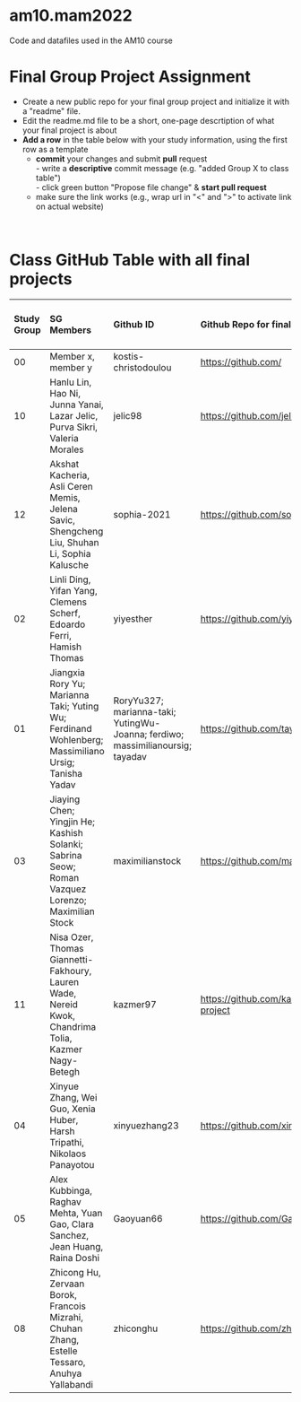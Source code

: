 # am10.mam2022

Code and datafiles used in the AM10 course

# Final Group Project Assignment

- Create a new public repo for your final group project and initialize it with a "readme" file. 
- Edit the readme.md file to be a short, one-page descrtiption of what your final project is about
- **Add a row** in the table below with your study information, using the first row as a template
    - **commit** your changes and submit **pull** request   
            - write a **descriptive** commit message (e.g. "added Group X to class table")  
            - click green button "Propose file change" & **start pull request**
    - make sure the link works (e.g., wrap url in "<" and ">" to activate link on actual website)  
<br>

# Class GitHub Table with all final projects

| Study Group   | SG Members           |Github ID                      |Github Repo for final project        | URL address for final project       |Date Added     |  
|:--------------|:---------------------|:------------------------------------------------------|:-----------------------|:-------------------------------------|:-----------------------| 
| 00     |Member x, member y |kostis-christodoulou |<https://github.com/>|<N/A>     | 2011-11-01 |
| 10     | Hanlu Lin, Hao Ni, Junna Yanai, Lazar Jelic, Purva Sikri, Valeria Morales | jelic98 | https://github.com/jelic98/lbs_am10_group | None | 2011-11-09 |
| 12     |Akshat Kacheria, Asli Ceren Memis, Jelena Savic, Shengcheng Liu, Shuhan Li, Sophia Kalusche |sophia-2021 |<https://github.com/sophia-2021/AM10_StudyGroup12.git>|<N/A>     | 2011-11-09 |
| 02     |Linli Ding, Yifan Yang, Clemens Scherf, Edoardo Ferri, Hamish Thomas |yiyesther |<https://github.com/yiyesther/AM10_Group_2.git>|<N/A>     | 2011-11-09 |
| 01     |Jiangxia Rory Yu; Marianna Taki; Yuting Wu; Ferdinand Wohlenberg; Massimiliano Ursig; Tanisha Yadav |RoryYu327; marianna-taki; YutingWu-Joanna; ferdiwo; massimilianoursig; tayadav |<https://github.com/tayadav/Data_visualization.git>|  <N/A>  | 2011-11-09 |
| 03     |Jiaying Chen; Yingjin He; Kashish Solanki; Sabrina Seow; Roman Vazquez Lorenzo; Maximilian Stock |maximilianstock |<https://github.com/maximilianstock/AM10-Group-3>|  <N/A>  | 2011-11-09 |
| 11 | Nisa Ozer, Thomas Giannetti-Fakhoury, Lauren Wade, Nereid Kwok, Chandrima Tolia, Kazmer Nagy-Betegh | kazmer97 | <https://github.com/kazmer97/data-visualisation_final-project> | <N/A> |  2021-11-09 |
| 04 |Xinyue Zhang, Wei Guo, Xenia Huber, Harsh Tripathi, Nikolaos Panayotou | xinyuezhang23 | <https://github.com/xinyuezhang23/am10_group4> | <N/A> |  2021-11-09 |
| 05 |Alex Kubbinga, Raghav Mehta, Yuan Gao, Clara Sanchez, Jean Huang, Raina Doshi  | Gaoyuan66 | <https://github.com/Gaoyuan66/data_visualization_group_5> | <N/A> |  2021-11-10 | 07 | Valeria Opre, Palak Awashti, Jeffrey Kaikati, Jose Laffitte, Hanyu Wang Hovik, Jasmine Zhang | jeffreykaikati |  < https://github.com/JeffreyKaikati/group7-visualisation> | <N/A> | 2021-11-10 
| 08 |Zhicong Hu, Zervaan Borok, Francois Mizrahi, Chuhan Zhang, Estelle Tessaro, Anuhya Yallabandi | zhiconghu | <https://github.com/zhiconghu/AM10_Group8> | <N/A> |  2021-11-12 |
